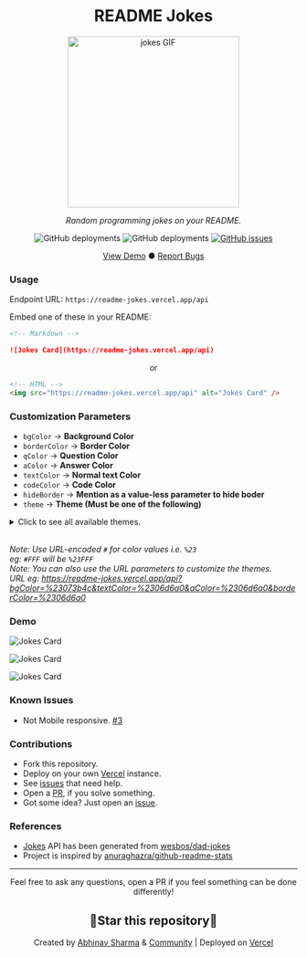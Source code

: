 <div align="center">
 <h1 align="center">README Jokes</h1>
 <img src="https://media.giphy.com/media/l41lISBVXb9gRT32w/giphy.gif" width="300" alt="jokes GIF">
 <p align="center"><i>Random programming jokes on your README.</i></p>
 <p align="center"><img alt="GitHub deployments" src="https://img.shields.io/github/deployments/ABSphreak/readme-jokes/Production?label=Production&style=flat-square"/>
 <img alt="GitHub deployments" src="https://img.shields.io/github/deployments/ABSphreak/readme-jokes/Preview?label=Testing&style=flat-square"/>
 <a href="https://github.com/ABSphreak/readme-jokes/issues"><img alt="GitHub issues" src="https://img.shields.io/github/issues/ABSphreak/readme-jokes?label=Issues&style=flat-square"/></a></p>
</div>

<div align="center">
  <a href="#demo">View Demo</a>
  ●
  <a href="https://github.com/ABSphreak/readme-jokes/issues/new">Report Bugs</a>
</div>

### Usage

Endpoint URL: `https://readme-jokes.vercel.app/api`

Embed one of these in your README:

```md
<!-- Markdown -->

![Jokes Card](https://readme-jokes.vercel.app/api)
```

<p align="center">or</p>

```html
<!-- HTML -->
<img src="https://readme-jokes.vercel.app/api" alt="Jokes Card" />
```

### Customization Parameters

- `bgColor` → **Background Color**
- `borderColor` → **Border Color**
- `qColor` → **Question Color**
- `aColor` → **Answer Color**
- `textColor` → **Normal text Color**
- `codeColor` → **Code Color**
- `hideBorder` → **Mention as a value-less parameter to hide boder**
- `theme` → **Theme (Must be one of the following)**

<details>
<summary>Click to see all available themes.</summary>

<br/>

<table>
 <tr>
  <th>Theme Name</th>
  <th>Preview Image</th>
 </tr>
 <tr>
 <td>default</td>
 <td style="padding-top:4px"><img src = "https://readme-jokes.vercel.app/api"></td>
 </tr>

 <tr>
 <td>gradientBlue</td>
 <td style="padding-top:4px"><img src = "https://readme-jokes.vercel.app/api?theme=gradientBlue"></td>
 </tr>

 <tr>
 <td>solidBlue</td>
 <td style="padding-top:4px"><img src = "https://readme-jokes.vercel.app/api?theme=solidBlue"></td>
 </tr>

 <tr>
 <td>halloween</td>
 <td style="padding-top:4px"><img src = "https://readme-jokes.vercel.app/api?theme=halloween"></td>
 </tr>

 <tr>
 <td>watermelon</td>
 <td style="padding-top:4px"><img src = "https://readme-jokes.vercel.app/api?theme=watermelon"></td>
 </tr>

 <tr>
 <td>pinkish</td>
 <td style="padding-top:4px"><img src = "https://readme-jokes.vercel.app/api?theme=pinkish"></td>
 </tr>

 <tr>
 <td>daySky</td>
 <td style="padding-top:4px"><img src = "https://readme-jokes.vercel.app/api?theme=daySky"></td>
 </tr>

 <tr>
 <td>radical</td>
 <td style="padding-top:4px"><img src = "https://readme-jokes.vercel.app/api?theme=radical"></td>
 </tr>

 <tr>
 <td>merko</td>
 <td style="padding-top:4px"><img src = "https://readme-jokes.vercel.app/api?theme=merko"></td>
 </tr>

 <tr>
 <td>gruvbox</td>
 <td style="padding-top:4px"><img src = "https://readme-jokes.vercel.app/api?theme=gruvbox"></td>
 </tr>

 <tr>
 <td>tokyonight</td>
 <td style="padding-top:4px"><img src = "https://readme-jokes.vercel.app/api?theme=tokyonight"></td>
 </tr>

 <tr>
 <td>onedark</td>
 <td style="padding-top:4px"><img src = "https://readme-jokes.vercel.app/api?theme=onedark"></td>
 </tr>

 <tr>
 <td>cobalt</td>
 <td style="padding-top:4px"><img src = "https://readme-jokes.vercel.app/api?theme=cobalt"></td>
 </tr>

 <tr>
 <td>synthwave</td>
 <td style="padding-top:4px"><img src = "https://readme-jokes.vercel.app/api?theme=synthwave"></td>
 </tr>

 <tr>
 <td>dracula</td>
 <td style="padding-top:4px"><img src = "https://readme-jokes.vercel.app/api?theme=dracula"></td>
 </tr>

 <tr>
 <td>prussian</td>
 <td style="padding-top:4px"><img src = "https://readme-jokes.vercel.app/api?theme=prussian"></td>
 </tr>

 <tr>
 <td>monokai</td>
 <td style="padding-top:4px"><img src = "https://readme-jokes.vercel.app/api?theme=monokai"></td>
 </tr>

 <tr>
 <td>vue</td>
 <td style="padding-top:4px"><img src = "https://readme-jokes.vercel.app/api?theme=vue"></td>
 </tr>

 <tr>
 <td>vue-dark</td>
 <td style="padding-top:4px"><img src = "https://readme-jokes.vercel.app/api?theme=vue-dark"></td>
 </tr>

 <tr>
 <td>nightowl</td>
 <td style="padding-top:4px"><img src = "https://readme-jokes.vercel.app/api?theme=nightowl"></td>
 </tr>

 <tr>
 <td>buefy</td>
 <td style="padding-top:4px"><img src = "https://readme-jokes.vercel.app/api?theme=buefy"></td>
 </tr>

 <tr>
 <td>blue-green</td>
 <td style="padding-top:4px"><img src = "https://readme-jokes.vercel.app/api?theme=blue-green"></td>
 </tr>

 <tr>
 <td>algolia</td>
 <td style="padding-top:4px"><img src = "https://readme-jokes.vercel.app/api?theme=algolia"></td>
 </tr>

 <tr>
 <td>darcula</td>
 <td style="padding-top:4px"><img src = "https://readme-jokes.vercel.app/api?theme=darcula"></td>
 </tr>

 <tr>
 <td>bear</td>
 <td style="padding-top:4px"><img src = "https://readme-jokes.vercel.app/api?theme=bear"></td>
 </tr>

 <tr>
 <td>solarized-dark</td>
 <td style="padding-top:4px"><img src = "https://readme-jokes.vercel.app/api?theme=solarized-dark"></td>
 </tr>

 <tr>
 <td>solarized-light</td>
 <td style="padding-top:4px"><img src = "https://readme-jokes.vercel.app/api?theme=solarized-light"></td>
 </tr>

 <tr>
 <td>gotham</td>
 <td style="padding-top:4px"><img src = "https://readme-jokes.vercel.app/api?theme=gotham"></td>
 </tr>

 <tr>
 <td>material-palenight</td>
 <td style="padding-top:4px"><img src = "https://readme-jokes.vercel.app/api?theme=material-palenight"></td>
 </tr>

 <tr>
 <td>graywhite</td>
 <td style="padding-top:4px"><img src = "https://readme-jokes.vercel.app/api?theme=graywhite"></td>
 </tr>

 <tr>
 <td>ayu-mirage</td>
 <td style="padding-top:4px"><img src = "https://readme-jokes.vercel.app/api?theme=ayu-mirage"></td>
 </tr>

 <tr>
 <td>calm</td>
 <td style="padding-top:4px"><img src = "https://readme-jokes.vercel.app/api?theme=calm"></td>
 </tr>

 <tr>
 <td>flag-india</td>
 <td style="padding-top:4px"><img src = "https://readme-jokes.vercel.app/api?theme=flag-india"></td>
 </tr>

 <tr>
 <td>omni</td>
 <td style="padding-top:4px"><img src = "https://readme-jokes.vercel.app/api?theme=omni"></td>
 </tr>

 <tr>
 <td>react</td>
 <td style="padding-top:4px"><img src = "https://readme-jokes.vercel.app/api?theme=react"></td>
 </tr>

 <tr>
 <td>blueberry</td>
 <td style="padding-top:4px"><img src = "https://readme-jokes.vercel.app/api?theme=blueberry"></td>
 </tr>

 <tr>
 <td>random</td>
 <td style="padding-top:4px"><img src = "https://readme-jokes.vercel.app/api?theme=random"></td>
 </tr>

 </table>

</details>

<br/>

_Note: Use URL-encoded `#` for color values i.e. `%23`<br/>_
_eg: `#FFF` will be `%23FFF`<br/>_
_Note: You can also use the URL parameters to customize the themes.<br/>_
_URL eg: https://readme-jokes.vercel.app/api?bgColor=%23073b4c&textColor=%2306d6a0&aColor=%2306d6a0&borderColor=%2306d6a0_

### Demo

![Jokes Card](https://readme-jokes.vercel.app/api)

![Jokes Card](https://readme-jokes.vercel.app/api?bgColor=%23073b4c&textColor=%2306d6a0&aColor=%2306d6a0&borderColor=%2306d6a0)

![Jokes Card](https://readme-jokes.vercel.app/api?bgColor=%23212529&textColor=%23ffddd2&qColor=%23f94144&aColor=%2390be6d&borderColor=%23f9c74f&codeColor=%23f9c74f)

### Known Issues

- Not Mobile responsive. [#3](https://github.com/ABSphreak/readme-jokes/issues/3)

### Contributions

- Fork this repository.
- Deploy on your own [Vercel](https://vercel.com/) instance.
- See [issues](https://github.com/ABSphreak/readme-jokes/issues) that need help.
- Open a [PR](https://github.com/ABSphreak/readme-jokes/pulls), if you solve something.
- Got some idea? Just open an [issue](https://github.com/ABSphreak/readme-jokes/issues/new).

### References

- [Jokes](https://github.com/ABSphreak/readme-jokes/blob/master/src/jokes.json) API has been generated from [wesbos/dad-jokes](https://github.com/wesbos/dad-jokes)
- Project is inspired by [anuraghazra/github-readme-stats](https://github.com/anuraghazra/github-readme-stats)

---

<p align="center">Feel free to ask any questions, open a PR if you feel something can be done differently!</p>
<h2 align="center">🌟Star this repository🌟</h2>
<p align="center">Created by <a href="https://www.abhinav.sh/">Abhinav Sharma</a> & <a href="https://github.com/ABSphreak/readme-jokes/graphs/contributors">Community</a> | Deployed on <a href="https://vercel.com/">Vercel</a></p>
